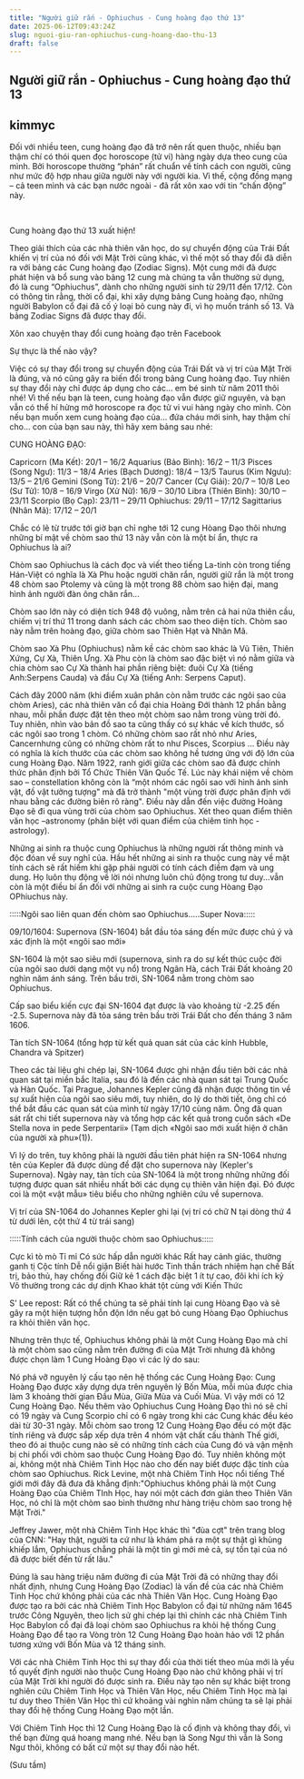 ```yaml
---
title: "Người giữ rắn - Ophiuchus - Cung hoàng đạo thứ 13"
date: 2025-06-12T09:43:24Z
slug: nguoi-giu-ran-ophiuchus-cung-hoang-dao-thu-13
draft: false
---
```


## Người giữ rắn - Ophiuchus - Cung hoàng đạo thứ 13

## kimmyc

Đối với nhiều teen, cung hoàng đạo đã trở nên rất quen thuộc, nhiều bạn thậm chí có thói quen đọc horoscope (tử vi) hàng ngày dựa theo cung của mình. Bởi horoscope thường “phán” rất chuẩn về tính cách con người, cũng như mức độ hợp nhau giữa người này với người kia. Vì thế, cộng đồng mạng – cả teen mình và các bạn nước ngoài - đã rất xôn xao với tin “chấn động” này.



​




Cung hoàng đạo thứ 13 xuất hiện!

Theo giải thích của các nhà thiên văn học, do sự chuyển động của Trái Đất khiến vị trí của nó đối với Mặt Trời cũng khác, vì thế một số thay đổi đã diễn ra với bảng các Cung hoàng đạo (Zodiac Signs). Một cung mới đã được phát hiện và bổ sung vào bảng 12 cung mà chúng ta vẫn thường sử dụng, đó là cung “Ophiuchus”, dành cho những người sinh từ 29/11 đến 17/12. Còn có thông tin rằng, thời cổ đại, khi xây dựng bảng Cung hoàng đạo, những người Babylon cổ đại đã cố ý loại bỏ cung này đi, vì họ muốn tránh số 13. Và bảng Zodiac Signs đã được thay đổi.
 
 
Xôn xao chuyện thay đổi cung hoàng đạo trên Facebook


Sự thực là thế nào vậy?

Việc có sự thay đổi trong sự chuyển động của Trái Đất và vị trí của Mặt Trời là đúng, và nó cũng gây ra biến đổi trong bảng Cung hoàng đạo. Tuy nhiên sự thay đổi này chỉ được áp dụng cho các… em bé sinh từ năm 2011 thôi nhé! Vì thế nếu bạn là teen, cung hoàng đạo vẫn được giữ nguyên, và bạn vẫn có thể hí hửng mở horoscope ra đọc tử vi vui hàng ngày cho mình. Còn nếu bạn muốn xem cung hoàng đạo của… đứa cháu mới sinh, hay thậm chí cho… con của bạn sau này, thì hãy xem bảng sau nhé:

CUNG HOÀNG ĐẠO:

Capricorn (Ma Kết): 20/1 – 16/2
Aquarius (Bảo Bình): 16/2 – 11/3
Pisces (Song Ngư): 11/3 – 18/4
Aries (Bạch Dương): 18/4 – 13/5
Taurus (Kim Ngưu): 13/5 – 21/6
Gemini (Song Tử): 21/6 – 20/7
Cancer (Cự Giải): 20/7 – 10/8
Leo (Sư Tử): 10/8 – 16/9
Virgo (Xử Nữ): 16/9 – 30/10
Libra (Thiên Bình): 30/10 – 23/11
Scorpio (Bọ Cạp): 23/11 – 29/11
Ophiuchus: 29/11 – 17/12
Sagittarius (Nhân Mã): 17/12 – 20/1

Chắc có lẽ từ trước tới giờ bạn chỉ nghe tới 12 cung Hòang Đạo thôi nhưng những bí mật về chòm sao thứ 13 này vẫn còn là một bí ẩn, thực ra Ophiuchus là ai?

Chòm sao Ophiuchus là cách đọc và viết theo tiếng La-tinh còn trong tiếng Hán-Việt có nghĩa là Xà Phu hoặc người chăn rắn, người giữ rắn là một trong 48 chòm sao Ptolemy và cũng là một trong 88 chòm sao hiện đại, mang hình ảnh người đàn ông chăn rắn...

Chòm sao lớn này có diện tích 948 độ vuông, nằm trên cả hai nửa thiên cầu, chiếm vị trí thứ 11 trong danh sách các chòm sao theo diện tích. Chòm sao này nằm trên hoàng đạo, giữa chòm sao Thiên Hạt và Nhân Mã.

Chòm sao Xà Phu (Ophiuchus) nằm kề các chòm sao khác là Vũ Tiên, Thiên Xứng, Cự Xà, Thiên Ưng. Xà Phu còn là chòm sao đặc biệt vì nó nằm giữa và chia chòm sao Cự Xà thành hai phần riêng biệt: đuôi Cự Xà (tiếng Anh:Serpens Cauda) và đầu Cự Xà (tiếng Anh: Serpens Caput).

Cách đây 2000 năm (khi điểm xuân phân còn nằm trước các ngôi sao của chòm Aries), các nhà thiên văn cổ đại chia Hoàng Đới thành 12 phần bằng nhau, mỗi phần được đặt tên theo một chòm sao nằm trong vùng trời đó. Tuy nhiên, nhìn vào bản đồ sao ta cũng thấy có sự khác về kích thước, số các ngôi sao trong 1 chòm. Có những chòm sao rất nhỏ như Aries, Cancernhưng cũng có những chòm rất to như Pisces, Scorpius … Điều này có nghĩa là kích thước của các chòm sao không hề tương ứng với độ lớn của cung Hoàng Đạo. Năm 1922, ranh giới giữa các chòm sao đã được chính thức phân định bởi Tổ Chức Thiên Văn Quốc Tế. Lúc này khái niệm về chòm sao – constellation không còn là “một nhóm các ngôi sao với hình ảnh sinh vật, đồ vật tưởng tượng" mà đã trở thành "một vùng trời được phân định với nhau bằng các đường biên rõ ràng". Điều này dẫn đến việc đường Hoàng Đạo sẽ đi qua vùng trời của chòm sao Ophiuchus. Xét theo quan điểm thiên văn học –astronomy (phân biệt với quan điểm của chiêm tinh học - astrology).

Những ai sinh ra thuộc cung Ophiuchus là những người rất thông minh và độc đóan về suy nghĩ của. Hầu hết những ai sinh ra thuộc cung này về mặt tính cách sẽ rất hiếm khi gặp phải người có tính cách điềm đạm và ung dung. Họ luôn thụ động về lời nói nhưng luôn chủ động trong tư duy...vẫn còn là một điều bí ẩn đối với những ai sinh ra cuộc cung Hòang Đạo OPhiuchus này.

:::::Ngôi sao liên quan đến chòm sao Ophiuchus.....Super Nova:::::

09/10/1604: Supernova (SN-1604) bắt đầu tỏa sáng đến mức được chú ý và xác định là một «ngôi sao mới»

SN-1604 là một sao siêu mới (supernova, sinh ra do sự kết thúc cuộc đời của ngôi sao dưới dạng một vụ nổ) trong Ngân Hà, cách Trái Đất khoảng 20 nghìn năm ánh sáng. Trên bầu trời, SN-1064 nằm trong chòm sao Ophiuchus.
 
Cấp sao biểu kiến cực đại SN-1604 đạt được là vào khoảng từ -2.25 đến -2.5. Supernova này đã tỏa sáng trên bầu trời Trái Đất cho đến tháng 3 năm 1606.

Tàn tích SN-1064 (tổng hợp từ kết quả quan sát của các kính Hubble, Chandra và Spitzer)

Theo các tài liệu ghi chép lại, SN-1064 được ghi nhận đầu tiên bởi các nhà quan sát tại miền bắc Italia, sau đó là đến các nhà quan sát tại Trung Quốc và Hàn Quốc. Tại Prague, Johannes Kepler cũng đã nhận được thông tin về sự xuất hiện của ngôi sao siêu mới, tuy nhiên, do lý do thời tiết, ông chỉ có thể bắt đầu các quan sát của mình từ ngày 17/10 cùng năm. Ông đã quan sát rất chi tiết supernova này và tổng hợp các kết quả trong cuốn sách «De Stella nova in pede Serpentarii» (Tạm dịch «Ngôi sao mới xuất hiện ở chân của người xà phu»(1)). 

Vì lý do trên, tuy không phải là người đầu tiên phát hiện ra SN-1064 nhưng tên của Kepler đã được dùng để đặt cho supernova này (Kepler's Supernova). Ngày nay, tàn tích của SN-1064 là một trong những những đối tượng được quan sát nhiều nhất bởi các dụng cụ thiên văn hiện đại. Đó được coi là một «vật mẫu» tiêu biểu cho những nghiên cứu về supernova.

Vị trí của SN-1064 do Johannes Kepler ghi lại (vị trí có chữ N tại dòng thứ 4 từ dưới lên, cột thứ 4 từ trái sang)

:::::Tính cách của người thuộc chòm sao Ophiuchus:::::

Cực kì tò mò
Tỉ mỉ
Có sức hấp dẫn người khác
Rất hay cảnh giác, thường ganh tị
Cộc tính
Dễ nổi giận
Biết hài hước
Tinh thần trách nhiệm hạn chế
Bất trị, bảo thủ, hay chống đối
Giữ kẻ 1 cách đặc biệt
1 ít tự cao, đôi khi ích kỷ
Vô thường trong các dự dịnh
Khao khát tột cùng với Kiến Thức

S' Lee repost: Rất có thể chúng ta sẽ phải tính lại cung Hòang Đạo và sẽ gây ra một hiện tượng hỗn độn lớn nếu gạt bỏ cung Hòang Đạo Ophiuchus ra khỏi thiên văn học.



Nhưng trên thực tế, Ophiuchus không phải là một Cung Hoàng Đạo mà chỉ là một chòm sao cũng nằm trên đường đi của Mặt Trời nhưng đã không được chọn làm 1 Cung Hoàng Đạo vì các lý do sau:

Nó phá vỡ nguyên lý cấu tạo nên hệ thống các Cung Hoàng Đạo: Cung Hoàng Đạo được xây dựng dựa trên nguyên lý Bốn Mùa, mỗi mùa được chia làm 3 khoảng thời gian Đầu Mùa, Giữa Mùa và Cuối Mùa. Vì vậy mới có 12 Cung Hoàng Đạo.
Nếu thêm vào Ophiuchus Cung Hoàng Đạo thì nó sẽ chỉ có 19 ngày và Cung Scorpio chỉ có 6 ngày trong khi các Cung khác đều kéo dài từ 30-31 ngày.
Mỗi chòm sao trong 12 Cung Hoàng Đạo đều có một đặc tính riêng và được sắp xếp dựa trên 4 nhóm vật chất cấu thành Thế giới, theo đó ai thuộc cung nào sẽ có những tính cách của Cung đó và vận mệnh bị chi phối với chòm sao thuộc Cung Hoàng Đạo đó. Tuy nhiên không một ai, không một nhà Chiêm Tinh Học nào cho đến nay biết được đặc tính của chòm sao Ophiuchus.
Rick Levine, một nhà Chiêm Tinh Học nổi tiếng Thế giới mới đây đã đưa đã khẳng định:"Ophiuchus không phải là một Cung Hoàng Đạo của Chiêm TInh Học, hay nói một cách đơn giản theo Thiên Văn Học, nó chỉ là một chòm sao bình thường như hàng triệu chòm sao trong hệ Mặt Trời."

Jeffrey Jawer, một nhà Chiêm Tinh Học khác thì "đùa cợt" trên trang blog của CNN: "Hay thật, người ta cứ như là khám phá ra một sự thật gì khủng khiếp lắm, Ophiuchus chẳng phải là một tin gì mới mẻ cả, sự tồn tại của nó đã được biết đến từ rất lâu."

Đúng là sau hàng triệu năm đường đi của Mặt Trời đã có những thay đổi nhất định, nhưng Cung Hoàng Đạo (Zodiac) là vấn đề của các nhà  Chiêm Tinh Học chứ không phải của các nhà Thiên Văn Học. Cung Hoàng Đạo được tạo ra bởi các nhà Chiêm Tinh Học Babylon cổ đại từ những năm 1645 trước Công Nguyên, theo lịch sử ghi chép lại thì chính các nhà Chiêm Tinh Học Babylon cổ đại đã loại chòm sao Ophiuchus ra khỏi hệ thống Cung Hoàng Đạo để tạo ra Vòng tròn 12 Cung Hoàng Đạo hoàn hảo với 12 phần tương xứng với Bốn Mùa và 12 tháng sinh. 

Với các nhà Chiêm Tinh Học thì sự thay đổi của thời tiết theo mùa mới là yếu tố quyết định người nào thuộc Cung Hoàng Đạo nào chứ không phải vị trí của Mặt Trời khi người đó được sinh ra. Điều này tạo nên sự khác biệt trong nghiên cứu Chiêm Tinh Học và Thiên Văn Học, nếu Chiêm Tinh Học mà lại tư duy theo Thiên Văn Học thì cứ khoảng vài nghìn năm chúng ta sẽ lại phải thay đổi hệ thống Cung Hoàng Đạo một lần.

Với Chiêm Tinh Học thì 12 Cung Hoàng Đạo là cố định và không thay đổi, vì thế bạn đừng quá hoang mang nhé. Nếu bạn là Song Ngư thì vẫn là Song Ngư thôi, không có bất cứ một sự thay đổi nào hết.

(Sưu tầm)